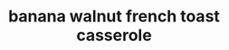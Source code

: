 ---
servings:
notes:
directions: |-
  * In a medium bowl combine 1 1/2 cups brown sugar, melted butter, and maple syrup
  * Gently fold in bananas and walnuts
  * Spread into the bottom of a 9 x 13 baking dish that has been sprayed with non stick spray
  * Place one layer of bread on top
  * In a smaller bowl, combine 1/2 cup brown sugar and 1/2 teaspoon cinnamon
  * Sprinkle half of this mixture over the bread
  * Add another layer of bread and then the rest of the brown sugar/cinnamon mixture on top
  * Whisk together eggs and milk
  * Pour evenly over casserole, cover tightly with foil and refrigerate for one hour (overnight is best)
  * Remove foil and bake at 325 for 40 – 45 minutes or until casserole is set in the center
  * Allow casserole to sit 10 minutes before slicing and serving
ingredients: |-
  * 2 cups brown sugar, divided
  * 1/2 – 3/4 french bread loaf, sliced
  * 1/2 cup butter, melted
  * 1/4 cup maple syrup
  * 3 bananas sliced
  * 1/2 cup walnuts chopped
  * 1/2 teaspoon cinnamon
  * 6 eggs
  * 1 1/2 cups milk
  * 1 teaspoon vanilla
rating:
ease: easy
category: breakfast
href: 'https://www.mostlyhomemademom.com/banana-walnut-french-toast-casserole/'
totalTime:
cookTime:
prepTime:
title: banana walnut french toast casserole
path: /banana-walnut-french-toast-casserole
---